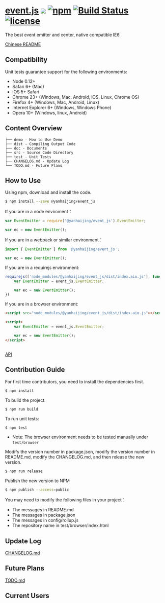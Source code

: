 # [event.js](https://github.com/yanhaijing/event.js) [![](https://img.shields.io/badge/Powered%20by-jslib%20base-brightgreen.svg)](https://github.com/yanhaijing/jslib-base) [![npm](https://img.shields.io/badge/npm-0.4.0-orange.svg)](https://www.npmjs.com/package/@yanhaijing/event_js) [![Build Status](https://travis-ci.org/yanhaijing/event.js.svg?branch=master)](https://travis-ci.org/yanhaijing/event.js) [![license](https://img.shields.io/badge/license-MIT-blue.svg)](https://github.com/yanhaijing/event.js/blob/master/LICENSE)
The best event emitter and center, native compatible IE6

[Chinese README](https://github.com/yanhaijing/event.js/blob/master/README_CN.md)

## Compatibility
Unit tests guarantee support for the following environments:

- Node 0.12+
- Safari 6+ (Mac)
- iOS 5+ Safari
- Chrome 23+ (Windows, Mac, Android, iOS, Linux, Chrome OS)
- Firefox 4+ (Windows, Mac, Android, Linux)
- Internet Explorer 6+ (Windows, Windows Phone)
- Opera 10+ (Windows, linux, Android)

## Content Overview

```
├── demo - How to Use Demo
├── dist - Compiling Output Code
├── doc - Documents
├── src - Source Code Directory
├── test - Unit Tests
├── CHANGELOG.md - Update Log
└── TODO.md - Future Plans
```

## How to Use
Using npm, download and install the code. 

```bash
$ npm install --save @yanhaijing/event_js
```

If you are in a node enviroment：

```js
var EventEmitter = require('@yanhaijing/event_js').EventEmitter;

var ec = new EventEmitter();
```

If you are in a webpack or similar environment：

```js
import { EventEmitter } from '@yanhaijing/event_js';

var ec = new EventEmitter();
```

If you are in a requirejs environment:

```js
requirejs(['node_modules/@yanhaijing/event_js/dist/index.aio.js'], function (event_js) {
    var EventEmitter = event_js.EventEmitter;

    var ec = new EventEmitter();
})
```

If you are in a browser environment:

```html
<script src="node_modules/@yanhaijing/event_js/dist/index.aio.js"></script>

<script>
    var EventEmitter = event_js.EventEmitter;

    var ec = new EventEmitter();
</script>
```

## 
[API](https://github.com/yanhaijing/event.js/blob/master/doc/api.md)

## Contribution Guide
For first time contributors, you need to install the dependencies first.

```bash
$ npm install
```

To build the project:

```bash
$ npm run build
```

To run unit tests: 

```bash
$ npm test
```
- Note: The browser environment needs to be tested manually under `test/browser`

Modify the version number in package.json, modify the version number in README.md, modify the CHANGELOG.md, and then release the new version.

```bash
$ npm run release
```

Publish the new version to NPM

```bash
$ npm publish --access=public
```

You may need to modify the following files in your project：

- The messages in README.md 
- The messages in package.json
- The messages in config/rollup.js
- The repository name in test/browser/index.html

## Update Log
[CHANGELOG.md](https://github.com/yanhaijing/event.js/blob/master/CHANGELOG.md)

## Future Plans
[TODO.md](https://github.com/yanhaijing/jslib-base/blob/master/TODO.md)

## Current Users
